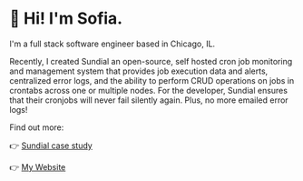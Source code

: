 # 👋 Hi! I'm Sofia.
I'm a full stack software engineer based in Chicago, IL.

Recently, I created Sundial an open-source, self hosted cron job monitoring and management system that provides job execution data and alerts, centralized error logs, and the ability to perform CRUD operations on jobs in crontabs across one or multiple nodes. For the developer, Sundial ensures that their cronjobs will never fail silently again. Plus, no more emailed error logs!

Find out more:

👉 [Sundial case study](https://project-sundial.github.io/)

👉 [My Website](https://www.sofalere.com)
